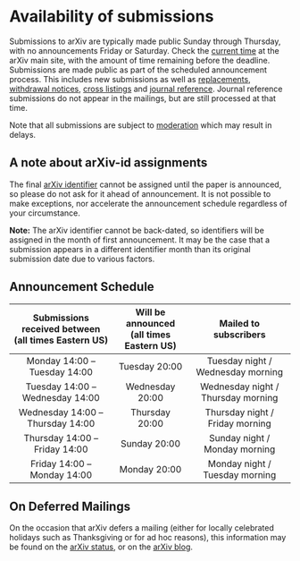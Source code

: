 # Availability of submissions

Submissions to arXiv are typically made public Sunday through
Thursday, with no announcements Friday or Saturday. Check the [current
time](https://arxiv.org/localtime) at the arXiv main site, with the
amount of time remaining before the deadline. Submissions are made public as part of the scheduled announcement process. This includes new submissions as well as [replacements](replace), [withdrawal notices](withdraw), [cross listings](cross) and [journal reference](jref). Journal reference submissions do not appear in the mailings, but are still processed at that time. 

Note that all submissions are subject to [moderation](moderation) which may result in delays.

<a name="id-before"></a>
## A note about arXiv-id assignments

The final [arXiv identifier](arxiv_identifier) cannot be assigned until the paper is announced, so please do not ask for it ahead of announcement. It is not possible to make exceptions, nor accelerate the announcement schedule regardless of your circumstance. 

**Note:** The arXiv identifier cannot be back-dated, so identifiers will be assigned in the month of first announcement. It may be the case that a submission appears in a different identifier month than its original submission date due to various factors.

## Announcement Schedule

| Submissions received between<br />(all times Eastern US) | Will be announced<br />(all times Eastern US) | Mailed to subscribers |
|:---:|:---:|:---:|
| Monday 14:00 &ndash; Tuesday 14:00 | Tuesday 20:00 | Tuesday night / Wednesday morning |
| Tuesday 14:00 &ndash; Wednesday 14:00 | Wednesday 20:00 | Wednesday night / Thursday morning | 
| Wednesday 14:00 &ndash; Thursday 14:00 | Thursday 20:00 | Thursday night / Friday morning |
| Thursday 14:00 &ndash; Friday 14:00 | Sunday 20:00 | Sunday night / Monday morning |
| Friday 14:00 &ndash; Monday 14:00 | Monday 20:00 | Monday night / Tuesday morning |

<a name="holiday"></a>
## On Deferred Mailings

On the occasion that arXiv defers a mailing (either for locally celebrated holidays such as Thanksgiving or for ad hoc reasons), this information may be found on the [arXiv status](https://status.arxiv.org), or on the [arXiv blog](https://blog.arxiv.org).  
